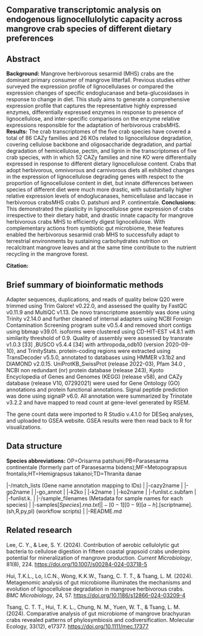 ## Comparative transcriptomic analysis on endogenous lignocellulolytic capacity across mangrove crab species of different dietary preferences

## Abstract
**Background:**
Mangrove herbivorous sesarmid (MHS) crabs are the dominant primary consumer of mangrove litterfall. Previous studies either surveyed the expression profile of lignocellulases or compared the expression changes of specific endoglucanase and beta-glucosidases in response to change in diet. This study aims to generate a comprehensive expression profile that captures the representative highly expressed enzymes, differentially expressed enzymes in response to presence of lignocellulose, and inter-specific comparisons on the enzyme relative expressions responsible for the adaptation of herbivorous crabsMHS.
**Results:**
The crab transcriptomes of the five crab species have covered a total of 86 CAZy families and 26 KOs related to lignocellulose degradation, covering cellulose backbone and oligosaccharide degradation, and partial degradation of hemicellulose, pectin, and lignin in the transcriptomes of five crab species, with in which 52 CAZy families and nine KO were differentially expressed in response to different dietary lignocellulose content. Crabs that adopt herbivorous, omnivorous and carnivorous diets all exhibited changes in the expression of lignocellulose degrading genes with respect to the proportion of lignocellulose content in diet, but innate differences between species of different diet were much more drastic, with substantially higher relative expression levels of endoglucanases, hemicellulase and laccase in herbivorous crabsMHS crabs O. patshuni and P. continentale. 
**Conclusions:**
This demonstrated the plasticity in lignocellulose gene expression of crabs irrespective to their dietary habit, and drastic innate capacity for mangrove herbivorous crabs MHS to efficiently digest lignocellulose. With complementary actions from symbiotic gut microbiome, these features enabled the herbivorous sesarmid crab MHS to successfully adapt to terrestrial environments by sustaining carbohydrates nutrition on recalcitrant mangrove leaves and at the same time contribute to the nutrient recycling in the mangrove forest.

**Citation:** 

## Brief summary of bioinformatic methods
Adapter sequences, duplications, and reads of quality below Q20 were trimmed using Trim Galore! v0.22.0, and assessed the quality by FastQC v0.11.9 and MultiQC v1.13. De novo transcriptome assembly was done using Trinity v2.14.0 and further cleaned of internal adapters using NCBI Foreign Contamination Screening program suite v0.5.4 and removed short contigs using bbmap v39.01. isoforms were clustered using CD-HIT-EST v4.8.1 with similarity threshold of 0.9. Quality of assembly were assessed by transrate v1.0.3 [33] ,BUSCO v5.4.4 [34] with arthropoda_odb10 (version 2020-09-10), and TrinityStats. protein-coding regions were extracted using TransDecoder v5.5.0, annotated to databases using HMMER v3.1b2 and DIAMOND v2.0.15. UniProtKB_SwissProt (release 2022-03), Pfam 34.0 , NCBI non redundant (nr) protein database (release 243), Kyoto Encyclopedia of Genes and Genomes (KEGG) (release v58), and CAZy database (release V10, 07292021) were used for Gene Ontology (GO) annotations and protein functional annotations. Signal peptide prediction was done using signalP v6.0. All annotation were summarized by Trinotate v3.2.2 and have mapped to read count at gene-level generated by RSEM.

The gene count data were imported to R Studio v.4.1.0 for DESeq analyses, and uploaded to GSEA website. GSEA results were then read back to R for visualizations.

## Data structure
**Species abbreviations:**
OP=Orisarma patshuni;PB=Parasesarma continentale (formerly part of Parasesarma bidens);MF=Metopograpsus frontalis;HT=Hemigrapsus takanoi;TD=Thranita danae

|-/match_lists (Gene name annotation mapping to IDs)
| |-cazy2name
| |-go2name
| |-go_annot
| |-k2ko
| |-k2name
| |-ko2name
| |-funlist.c.subfam
| |-funlist.k.
|
|-/sample_filenames (Metadata for sample names for each species)
| |-samples[$Species].rna.txt
|
|-[0-1][0-9][a-h].[$scriptname].(sh,R,py,pl) (workflow scripts)
|
|-README.md

## Related research
Lee, C. Y., & Lee, S. Y. (2024). Contribution of aerobic cellulolytic gut bacteria to cellulose digestion in fifteen coastal grapsoid crabs underpins potential for mineralization of mangrove production. _Current Microbiology_, 81(8), 224. https://doi.org/10.1007/s00284-024-03718-5

Hui, T.K.L., Lo, I.C.N., Wong, K.K.W., Tsang, C. T. T., & Tsang, L. M. (2024). Metagenomic analysis of gut microbiome illuminates the mechanisms and evolution of lignocellulose degradation in mangrove herbivorous crabs. _BMC Microbiology_, 24, 57. https://doi.org/10.1186/s12866-024-03209-4

Tsang, C. T. T., Hui, T. K. L., Chung, N. M., Yuen, W. T., & Tsang, L. M. (2024). Comparative analysis of gut microbiome of mangrove brachyuran crabs revealed patterns of phylosymbiosis and codiversification. Molecular Ecology, 33(12), e17377. https://doi.org/10.1111/mec.17377
